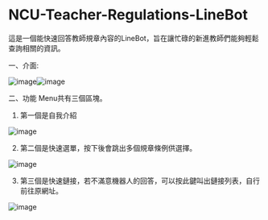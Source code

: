 # NCU-Teacher-Regulations-LineBot
這是一個能快速回答教師規章內容的LineBot，旨在讓忙碌的新進教師們能夠輕鬆查詢相關的資訊。

一、介面:

![image](https://github.com/zxc27658479/NCU-Teacher-Regulations-LineBot/assets/86355911/6b85b149-76cd-4889-8494-de2e1f4504b0)![image](https://github.com/zxc27658479/NCU-Teacher-Regulations-LineBot/assets/86355911/77827c84-2ae9-42fc-9e69-31efbcaa931e)




二、功能
Menu共有三個區塊。

1. 第一個是自我介紹

![image](https://github.com/zxc27658479/NCU-Teacher-Regulations-LineBot/assets/86355911/ff6a51c1-b05b-41e6-a7d8-4d93ec6ef3d0)

2. 第二個是快速選單，按下後會跳出多個規章條例供選擇。

![image](https://github.com/zxc27658479/NCU-Teacher-Regulations-LineBot/assets/86355911/423faee8-d2c8-48d6-87be-4b0ce0db4551)


3. 第三個是快速鏈接，若不滿意機器人的回答，可以按此鍵叫出鏈接列表，自行前往原網址。

![image](https://github.com/zxc27658479/NCU-Teacher-Regulations-LineBot/assets/86355911/884f89df-1d3e-4e0e-96cc-476fca864a6c)




